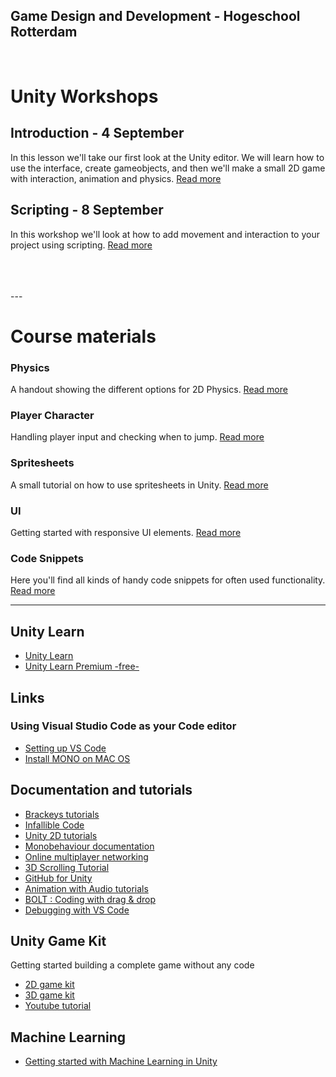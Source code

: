 ## Game Design and Development - Hogeschool Rotterdam

<br>

# Unity Workshops

## Introduction - 4 September
In this lesson we'll take our first look at the Unity editor. We will learn how to use the interface, create gameobjects, and then we'll make a small 2D game with interaction, animation and physics.
[Read more](introduction.md)

## Scripting - 8 September
In this workshop we'll look at how to add movement and interaction to your project using scripting. [Read more](scripting.md)

<br>
<br>
<br>
---

# Course materials

### Physics
A handout showing the different options for 2D Physics.
[Read more](physics.md)

### Player Character
Handling player input and checking when to jump. [Read more](player.md)

### Spritesheets
A small tutorial on how to use spritesheets in Unity.
[Read more](spritesheets.md)

### UI
Getting started with responsive UI elements.
[Read more](canvas.md)

### Code Snippets
Here you'll find all kinds of handy code snippets for often used functionality.
[Read more](snippets.md)

---

## Unity Learn

- [Unity Learn](https://learn.unity.com)
- [Unity Learn Premium -free-](https://unity.com/products/learn-premium)

## Links

### Using Visual Studio Code as your Code editor

- [Setting up VS Code](https://code.visualstudio.com/docs/other/unity)
- [Install MONO on MAC OS](https://www.mono-project.com/download/stable/)

## Documentation and tutorials

- [Brackeys tutorials](https://www.youtube.com/c/Brackeys)
- [Infallible Code](https://www.youtube.com/c/InfallibleCode)
- [Unity 2D tutorials](https://unity3d.com/learn/tutorials/topics/2d-game-creation/)
- [Monobehaviour documentation](https://docs.unity3d.com/ScriptReference/MonoBehaviour.html)
- [Online multiplayer networking](https://unity3d.com/learn/tutorials/topics/multiplayer-networking)
- [3D Scrolling Tutorial](https://www.youtube.com/watch?v=HrDxnMI7pCc)
- [GitHub for Unity](https://unity.github.com)
- [Animation with Audio tutorials](https://www.youtube.com/channel/UCBkub2TsbCFIfdhuxRr2Lrw/videos)
- [BOLT : Coding with drag & drop](https://ludiq.io/bolt)
- [Debugging with VS Code](https://www.youtube.com/watch?v=qCkFzMSILzk)

## Unity Game Kit

Getting started building a complete game without any code

- [2D game kit](https://unity3d.com/learn/tutorials/s/2d-game-kit)
- [3D game kit](https://unity3d.com/learn/tutorials/s/3d-game-kit)
- [Youtube tutorial](https://www.youtube.com/watch?v=qsU4nM0L_n0)

## Machine Learning

- [Getting started with Machine Learning in Unity](https://github.com/HR-CMGT/TLE3-machine-learning/blob/master/unity.md)
